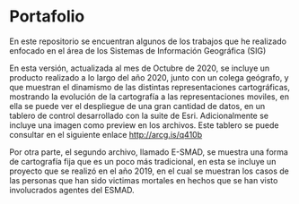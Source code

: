 # Portafolio
En este repositorio se encuentran algunos de los trabajos que he realizado enfocado en el área de los Sistemas de Información Geográfica (SIG)

En esta versión, actualizada al mes de Octubre de 2020, se incluye un producto realizado a lo largo del año 2020, junto con un colega geógrafo,  y que muestran el dinamismo de las distintas representaciones cartográficas, mostrando la evolución de la cartografía a las representaciones moviles, en ella se puede ver el despliegue de una gran cantidad de datos, en un tablero de control desarrollado con la suite de Esri. Adicionalmente se incluye una imagen como preview en los archivos. Este tablero se puede consultar en el siguiente enlace   http://arcg.is/q410b 

Por otra parte, el segundo archivo, llamado E-SMAD, se muestra una forma de cartografía fija que es un poco más tradicional, en esta se incluye un proyecto que se realizó en el año 2019, en el cual se muestran los casos de las personas que han sido victimas mortales en hechos que se han visto involucrados agentes del ESMAD.
